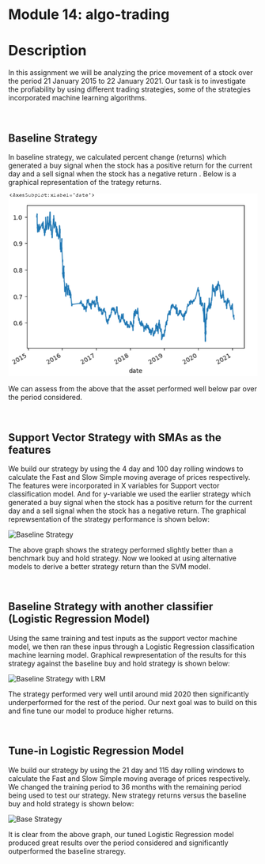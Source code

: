 # Module 14: algo-trading

# Description

In this assignment we will be analyzing the price movement of a stock over the period 21 January 2015 to 22 January 2021. Our task is  to investigate the profiability by using different trading strategies, some of the strategies incorporated machine learning algorithms.

<br>


## Baseline Strategy
 In baseline strategy, we calculated percent change (returns) which generated a buy signal when the stock has a positive return for the current day and a sell signal when the stock has a negative return . Below is a graphical representation of the trategy returns.

![Baseline Strategy](https://github.com/AbuzarF/ML_Trading-Bot/blob/main/BaselineStrategy.PNG)

We can assess from the above that the asset performed well below par over the period considered.

<br>

## Support Vector Strategy with SMAs as the features
 We build our strategy by using the 4 day and 100 day rolling windows to calculate the Fast and Slow Simple moving average of prices respectively. The features were incorporated in X variables for Support vector classification model. And for y-variable we used the earlier strategy which generated a buy signal when the stock has a positive return for the current day and a sell signal when the stock has a negative return. The graphical reprewsentation of the strategy performance is shown below: 

![Baseline Strategy](Images/SVCresult.PNG)

The above graph shows the strategy performed slightly better than a benchmark buy and hold strategy. Now we looked at using alternative models to derive a better strategy return than the SVM model.

<br>

## Baseline Strategy with another classifier (Logistic Regression Model)
Using the same training and test inputs as the support vector machine model, we then ran these inpus through a Logistic Regression classification machine learning model. Graphical rewpresentation of the results for this strategy against the baseline buy and hold strategy is shown below:

![Baseline Strategy with LRM](Images\OriginalLRresult.PNG)

 The strategy performed very well until around mid 2020 then significantly underperformed for the rest of the period. Our next goal was to build on this and fine tune our model to produce higher returns.

<br>

## Tune-in Logistic Regression Model
We build our strategy by using the 21 day and 115 day rolling windows to calculate the Fast and Slow Simple moving average of prices respectively. We changed the training period to 36 months with the remaining period being used to test our strategy. New strategy returns versus the baseline buy and hold strategy is shown below:

![Base Strategy](Images/TuneinLRresult.PNG)

It is clear from the above graph, our tuned Logistic Regression model produced great results over the period considered and significantly outperformed the baseline straregy.
